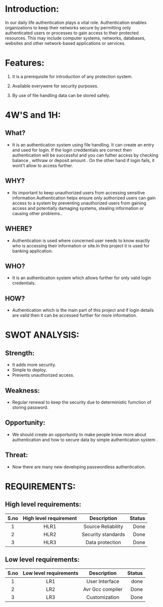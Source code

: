 # Introduction:
In our daily life authentication plays a vital role. Authentication enables organizations to keep their networks secure by permitting only authenticated users or processes to gain access to their protected resources. This may include computer systems, networks, databases, websites and other network-based applications or services.  

# Features:
1. It is a prerequisite for introduction of any protection system.

2. Available everywere for security purposes.

3. By use of file handling data can be stored safely.

# 4W'S and 1H:
## What?
* It is an authentication system using file handling. It can create an entry and used for login. If the login creddentials are correct then authentication will be successful and you can futher access by checking balance , withraw or deposit amount . On the other hand if login fails, it wont't allow to access further.
## WHY?
* Its important to keep unauthorized users from accessing sensitive information.Authentication helps ensure only authorized users can gain access to a system by preventing unauthorized users from gaining access and potentially damaging systems, stealing information or causing other problems..
## WHERE?
* Authentication is used where concerned user needs to know exactly who is accessing their information or site.In this project it is used for banking application.
## WHO?
*  It is an authentication system which allows further for only valid login credentials.
## HOW?
*  Authentication which is the main part of this project and if login details are valid then it can be accessed further for more information.

# SWOT ANALYSIS:
## Strength:
- It adds more security.
- Simple to deploy.
- Prevents unauthorized access.
## Weakness:
- Regular renewal to keep the security due to deterministic fumction of storing password.
## Opportunity:
- We should create an opportunity to make people know more about authentication and how to secure data by simple authentication system .
## Threat:
- Now there are many new developing passwordless authentication.


# REQUIREMENTS:
## High level requirements:
| S.no | High level requirement | Description | Status |
| :---:| :---: | :---: | ---: |
| 1 | HLR1 | Source Reliability | Done |
| 2 | HLR2 | Security standards | Done |
| 3 | HLR3 | Data protection | Done |

## Low level requirements:
| S.no | Low level requirements | Description | Status |
| :---: | :---: | :---: | ---: |
| 1 | LR1 |  User Interface| done |
| 2 | LR2 | Avr Gcc compiler | Done |
| 3 | LR3 | Customization | Done |






